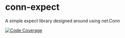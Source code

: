 # conn-expect
A simple expect library designed around using net.Conn

[![Code Coverage](https://img.shields.io/codecov/c/github/cameronpm/conn-expect/master.svg?style=flat-square)](https://codecov.io/gh/cameronpm/conn-expect/)